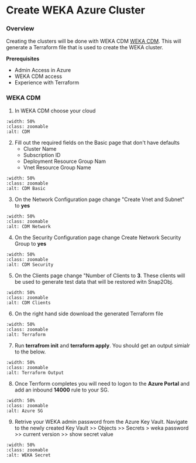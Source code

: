 # Create WEKA Azure Cluster

###  Overview
Creating the clusters will be done with WEKA CDM [WEKA CDM](https://cloud.weka.io). This will generate a Terraform file that is used to create the WEKA cluster.  

**Prerequisites**

- Admin Access in Azure
- WEKA CDM access
- Experience with Terraform

### WEKA CDM

1.  In WEKA CDM choose your cloud

```{image} ./images/cdm.png
:width: 50%
:class: zoomable
:alt: CDM
```

2.  Fill out the required fields on the Basic page that don't have defaults
    - Cluster Name
    - Subscription ID
    - Deployment Resource Group Nam
    - Vnet Resource Group Name

```{image} ./images/cdm_basic.png
:width: 50%
:class: zoomable
:alt: CDM Basic
```

3.  On the Network Configuration page change "Create Vnet and Subnet" to **yes**

```{image} ./images/cdm_network.png
:width: 50%
:class: zoomable
:alt: CDM Network
```

4.  On the Security Configuration page change Create Network Security Group to **yes** 

```{image} ./images/cdm_security.png
:width: 50%
:class: zoomable
:alt: CDM Security
```

5.  On the Clients  page change "Number of Clients to **3**.  These clients will be used to generate test data that will be restored witn Snap2Obj.

```{image} ./images/cdm_clients.png
:width: 50%
:class: zoomable
:alt: CDM Clients
```

6.  On the right hand side download the generated Terraform file

```{image} ./images/tf_download.png
:width: 50%
:class: zoomable
:alt: Terraform
```

7.  Run **terrafrom init** and **terraform apply**.  You should get an output simialr to the below.

```{image} ./images/tf_output.png
:width: 50%
:class: zoomable
:alt: Terraform Output
```

8.  Once Terrform completes you will need to logon to the **Azure Portal** and add an inbound **14000** rule to your SG.

```{image} ./images/azure_inbound.png
:width: 50%
:class: zoomable
:alt: Azure SG
```

9.  Retrive your WEKA admin password from the Azure Key Vault.  Navigate to the newly created Key Vault >> Objects >> Secrets > weka password >> current version >> show secret value

```{image} ./images/weka_secret.png
:width: 50%
:class: zoomable
:alt: WEKA Secret
```
